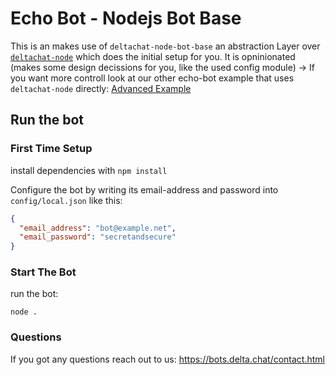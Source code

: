 # Echo Bot - Nodejs Bot Base

This is an makes use of `deltachat-node-bot-base` an abstraction Layer over [`deltachat-node`](https://github.com/deltachat/deltachat-node) which does the initial setup for you. It is opninionated (makes some design decissions for you, like the used config module) -> If you want more controll look at our other echo-bot example that uses `deltachat-node` directly: [Advanced Example](../nodejs)

## Run the bot

### First Time Setup

install dependencies with `npm install`

Configure the bot by writing its email-address and password into `config/local.json` like this:

```json
{
  "email_address": "bot@example.net",
  "email_password": "secretandsecure"
}
```

### Start The Bot

run the bot:
```
node .
```


### Questions

If you got any questions reach out to us: https://bots.delta.chat/contact.html